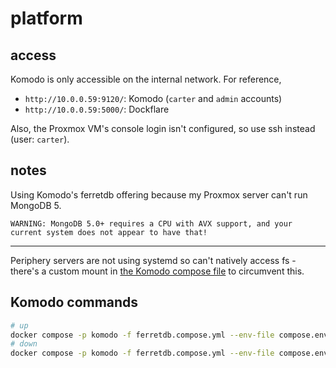 # platform

## access

Komodo is only accessible on the internal network. For reference,

- `http://10.0.0.59:9120/`: Komodo (`carter` and `admin` accounts)
- `http://10.0.0.59:5000/`: Dockflare

Also, the Proxmox VM's console login isn't configured, so use ssh instead (user: `carter`).

## notes

Using Komodo's ferretdb offering because my Proxmox server can't run MongoDB 5.

```WARNING: MongoDB 5.0+ requires a CPU with AVX support, and your current system does not appear to have that!```

---

Periphery servers are not using systemd so can't natively access fs - there's a custom mount in [the Komodo compose file](/platform/komodo/ferretdb.compose.yml) to circumvent this.

## Komodo commands

```bash
# up
docker compose -p komodo -f ferretdb.compose.yml --env-file compose.env up -d
# down
docker compose -p komodo -f ferretdb.compose.yml --env-file compose.env down
```
